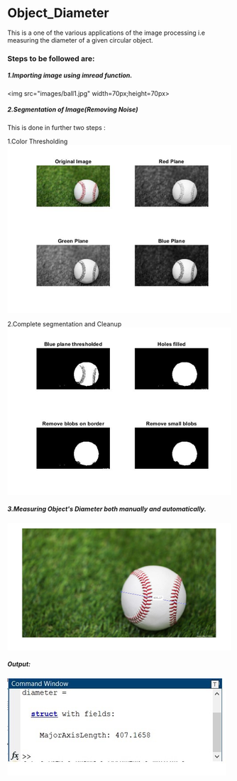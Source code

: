 # Object_Diameter
This is a one of the various applications of the image processing i.e measuring the diameter of a given circular object.
### Steps to be followed are:
##### 1.Importing image using *imread* function.

<img src="images/ball1.jpg" width=70px;height=70px>

##### 2.Segmentation of Image(Removing Noise)
This is done in further two steps :

1.Color Thresholding
<img src="images/pfig1.jpg">

2.Complete segmentation and Cleanup
<img src="images/pfig2.jpg">

##### 3.Measuring Object's Diameter both manually and automatically.
<img src="images/pfig3.jpg">

##### Output:
<img src="images/pfig4.1.jpg">
